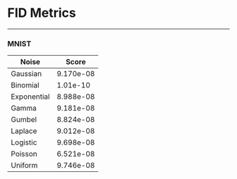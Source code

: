 # FID Metrics

***

### MNIST

 Noise      | Score |
| ----------- | ----------- |
| Gaussian   | 9.170e-08 |
| Binomial   | 1.01e-10 |
| Exponential   | 8.988e-08 |
| Gamma   | 9.181e-08 |
| Gumbel   | 8.824e-08|
| Laplace   | 9.012e-08|
| Logistic   | 9.698e-08|
| Poisson   | 6.521e-08 |
| Uniform   | 9.746e-08 |



